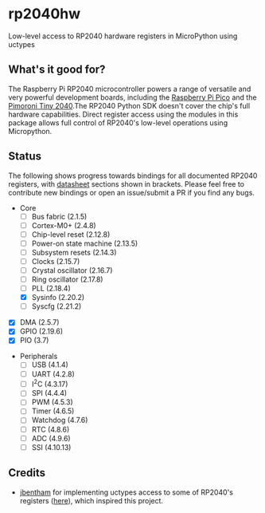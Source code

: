# rp2040hw
Low-level access to RP2040 hardware registers in MicroPython using uctypes

## What's it good for?
The Raspberry Pi RP2040 microcontroller powers a range of versatile and very powerful development boards, including the [Raspberry Pi Pico] and the [Pimoroni Tiny 2040].The RP2040 Python SDK doesn't cover the chip's full hardware capabilities. Direct register access using the modules in this package allows full control of RP2040's low-level operations using Micropython.

## Status
The following shows progress towards bindings for all documented RP2040 registers, with [datasheet] sections shown in brackets. Please feel free to contribute new bindings or open an issue/submit a PR if you find any bugs.

- Core
  - [ ] Bus fabric (2.1.5)
  - [ ] Cortex-M0+  (2.4.8)
  - [ ] Chip-level reset (2.12.8)
  - [ ] Power-on state machine (2.13.5)
  - [ ] Subsystem resets (2.14.3)
  - [ ] Clocks (2.15.7)
  - [ ] Crystal oscillator (2.16.7)
  - [ ] Ring oscillator (2.17.8)
  - [ ] PLL (2.18.4)
  - [X] Sysinfo (2.20.2)
  - [ ] Syscfg (2.21.2)
- [X] DMA (2.5.7)
- [X] GPIO (2.19.6)
- [X] PIO (3.7)
- Peripherals
  - [ ] USB (4.1.4)
  - [ ] UART (4.2.8)
  - [ ] I<sup>2</sup>C (4.3.17)
  - [ ] SPI (4.4.4)
  - [ ] PWM (4.5.3)
  - [ ] Timer (4.6.5)
  - [ ] Watchdog (4.7.6)
  - [ ] RTC (4.8.6)
  - [ ] ADC (4.9.6)
  - [ ] SSI (4.10.13)

## Credits
- [jbentham] for implementing uctypes access to some of RP2040's registers ([here][rp_devices]), which inspired this project.

[jbentham]: https://github.com/jbentham
[rp_devices]: https://github.com/jbentham/pico/blob/main/rp_devices.py
[Raspberry Pi Pico]: https://www.raspberrypi.org/products/raspberry-pi-pico/
[Pimoroni Tiny 2040]: https://shop.pimoroni.com/products/tiny-2040
[datasheet]: https://datasheets.raspberrypi.com/rp2040/rp2040-datasheet.pdf